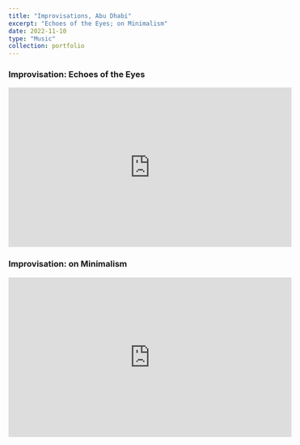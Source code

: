 ```yaml
---
title: "Improvisations, Abu Dhabi"
excerpt: "Echoes of the Eyes; on Minimalism"
date: 2022-11-10
type: "Music"
collection: portfolio
---
```


### Improvisation: Echoes of the Eyes

<iframe width="560" height="315" src="https://www.youtube.com/embed/5xBDGJBzfk0" title="YouTube video player" frameborder="0" allow="accelerometer; autoplay; clipboard-write; encrypted-media; gyroscope; picture-in-picture" allowfullscreen></iframe>

### Improvisation: on Minimalism

<iframe width="560" height="315" src="https://www.youtube.com/embed/BqbxmRel7cE" title="YouTube video player" frameborder="0" allow="accelerometer; autoplay; clipboard-write; encrypted-media; gyroscope; picture-in-picture" allowfullscreen></iframe>
